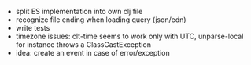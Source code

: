 * split ES implementation into own clj file
* recognize file ending when loading query (json/edn)
* write tests
* timezone issues: clt-time seems to work only with UTC, unparse-local for instance throws a ClassCastException
* idea: create an event in case of error/exception
